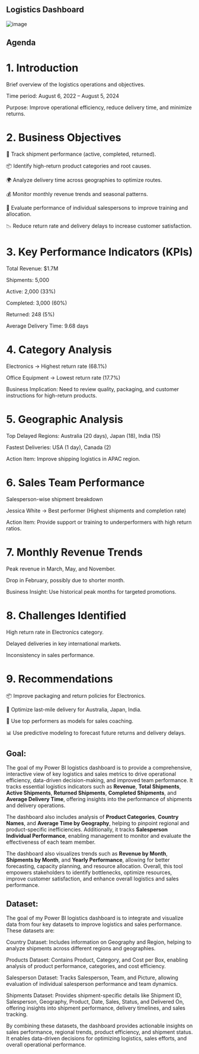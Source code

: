 ## Logistics Dashboard

![image](https://github.com/user-attachments/assets/ee8b0762-9aa3-4a0a-92b4-340cd7cc3479)
## Agenda
# 1. Introduction
Brief overview of the logistics operations and objectives.

Time period: August 6, 2022 – August 5, 2024

Purpose: Improve operational efficiency, reduce delivery time, and minimize returns.

# 2. Business Objectives
🚚 Track shipment performance (active, completed, returned).

📦 Identify high-return product categories and root causes.

🌍 Analyze delivery time across geographies to optimize routes.

💰 Monitor monthly revenue trends and seasonal patterns.

👤 Evaluate performance of individual salespersons to improve training and allocation.

📉 Reduce return rate and delivery delays to increase customer satisfaction.

# 3. Key Performance Indicators (KPIs)
Total Revenue: $1.7M

Shipments: 5,000

Active: 2,000 (33%)

Completed: 3,000 (60%)

Returned: 248 (5%)

Average Delivery Time: 9.68 days

# 4. Category Analysis
Electronics → Highest return rate (68.1%)

Office Equipment → Lowest return rate (17.7%)

Business Implication: Need to review quality, packaging, and customer instructions for high-return products.

# 5. Geographic Analysis
Top Delayed Regions: Australia (20 days), Japan (18), India (15)

Fastest Deliveries: USA (1 day), Canada (2)

Action Item: Improve shipping logistics in APAC region.

# 6. Sales Team Performance
Salesperson-wise shipment breakdown

Jessica White → Best performer (Highest shipments and completion rate)

Action Item: Provide support or training to underperformers with high return ratios.

# 7. Monthly Revenue Trends
Peak revenue in March, May, and November.

Drop in February, possibly due to shorter month.

Business Insight: Use historical peak months for targeted promotions.

# 8. Challenges Identified
High return rate in Electronics category.

Delayed deliveries in key international markets.

Inconsistency in sales performance.

# 9. Recommendations
📦 Improve packaging and return policies for Electronics.

🚀 Optimize last-mile delivery for Australia, Japan, India.

🧠 Use top performers as models for sales coaching.

📊 Use predictive modeling to forecast future returns and delivery delays.
## Goal:
The goal of my Power BI logistics dashboard is to provide a comprehensive, interactive view of key logistics and sales metrics to drive operational efficiency, data-driven decision-making, and improved team performance. It tracks essential logistics indicators such as **Revenue**, **Total Shipments**, **Active Shipments**, **Returned Shipments**, **Completed Shipments**, and **Average Delivery Time**, offering insights into the performance of shipments and delivery operations. 

The dashboard also includes analysis of **Product Categories**, **Country Names**, and **Average Time by Geography**, helping to pinpoint regional and product-specific inefficiencies. Additionally, it tracks **Salesperson Individual Performance**, enabling management to monitor and evaluate the effectiveness of each team member. 

The dashboard also visualizes trends such as **Revenue by Month**, **Shipments by Month**, and **Yearly Performance**, allowing for better forecasting, capacity planning, and resource allocation. Overall, this tool empowers stakeholders to identify bottlenecks, optimize resources, improve customer satisfaction, and enhance overall logistics and sales performance.


## Dataset: 
The goal of my Power BI logistics dashboard is to integrate and visualize data from four key datasets to improve logistics and sales performance. These datasets are:

Country Dataset: Includes information on Geography and Region, helping to analyze shipments across different regions and geographies.

Products Dataset: Contains Product, Category, and Cost per Box, enabling analysis of product performance, categories, and cost efficiency.

Salesperson Dataset: Tracks Salesperson, Team, and Picture, allowing evaluation of individual salesperson performance and team dynamics.

Shipments Dataset: Provides shipment-specific details like Shipment ID, Salesperson, Geography, Product, Date, Sales, Status, and Delivered On, offering insights into shipment performance, delivery timelines, and sales tracking.

By combining these datasets, the dashboard provides actionable insights on sales performance, regional trends, product efficiency, and shipment status. It enables data-driven decisions for optimizing logistics, sales efforts, and overall operational performance.
